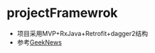 # projectFramewrok
* 项目采用MVP+RxJava+Retrofit+dagger2结构
* 参考[GeekNews](https://github.com/codeestX/GeekNews)

